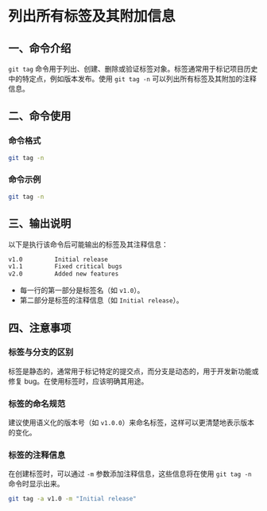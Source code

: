 # 列出所有标签及其附加信息

## 一、命令介绍

`git tag` 命令用于列出、创建、删除或验证标签对象。标签通常用于标记项目历史中的特定点，例如版本发布。使用 `git tag -n` 可以列出所有标签及其附加的注释信息。

## 二、命令使用

### 命令格式

```bash
git tag -n
```

### 命令示例

```bash
git tag -n
```

## 三、输出说明

以下是执行该命令后可能输出的标签及其注释信息：

```bash
v1.0         Initial release
v1.1         Fixed critical bugs
v2.0         Added new features
```

- 每一行的第一部分是标签名（如 `v1.0`）。
- 第二部分是标签的注释信息（如 `Initial release`）。

## 四、注意事项

### 标签与分支的区别

标签是静态的，通常用于标记特定的提交点，而分支是动态的，用于开发新功能或修复 bug。在使用标签时，应该明确其用途。

### 标签的命名规范

建议使用语义化的版本号（如 `v1.0.0`）来命名标签，这样可以更清楚地表示版本的变化。

### 标签的注释信息

在创建标签时，可以通过 `-m` 参数添加注释信息，这些信息将在使用 `git tag -n` 命令时显示出来。

```bash
git tag -a v1.0 -m "Initial release"
```
